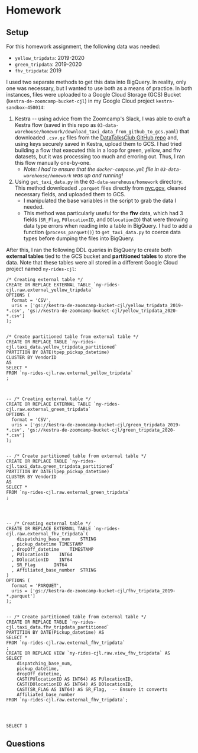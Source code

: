 # Homework

## Setup
For this homework assignment, the following data was needed:
- `yellow_tripdata`: 2019-2020
- `green_tripdata`: 2019-2020
- `fhv_tripdata`: 2019

I used two separate methods to get this data into BigQuery. In reality, only one was necessary, but I wanted to use both as a means of practice. In both instances, files were uploaded to a Google Cloud Storage (GCS) Bucket (`kestra-de-zoomcamp-bucket-cjl`) in my Google Cloud project `kestra-sandbox-450014`:

1. Kestra -- using advice from the Zoomcamp's Slack, I was able to craft a Kestra flow (saved in this repo as `03-data-warehouse/homework/download_taxi_data_from_github_to_gcs.yaml`) that downloaded `.csv.gz` files from the [DataTalksClub GitHub repo](https://github.com/DataTalksClub/nyc-tlc-data) and, using keys securely saved in Kestra, upload them to GCS. I had tried building a flow that executed this in a loop for green, yellow, and fhv datasets, but it was processing too much and erroring out. Thus, I ran this flow manually one-by-one. 
    - *Note: I had to ensure that the `docker-compose.yml` file in `03-data-warehouse/homework` was up and running!*
2. Using `get_taxi_data.py` in the `03-data-warehouse/homework` directory. This method downloaded `.parquet` files directly from [nyc.gov](https://www.nyc.gov/site/tlc/about/tlc-trip-record-data.page), cleaned necessary fields, and uploaded them to GCS.
    - I manipulated the base variables in the script to grab the data I needed.
    - This method was particularly useful for the **fhv** data, which had 3 fields (`SR_Flag`, `PUlocationID`, and `DOlocationID`) that were throwing data type errors when reading into a table in BigQuery. I had to add a function (`process_parquet()`) to `get_taxi_data.py` to coerce data types before dumping the files into BigQuery.
    

After this, I ran the following DDL queries in BigQuery to create both **external tables** tied to the GCS bucket and **partitioned tables** to store the data. Note that these tables were all stored in a different Google Cloud project named `ny-rides-cjl`:

```
/* Creating external table */
CREATE OR REPLACE EXTERNAL TABLE `ny-rides-cjl.raw.external_yellow_tripdata`
OPTIONS (
  format = 'CSV',
  uris = ['gs://kestra-de-zoomcamp-bucket-cjl/yellow_tripdata_2019-*.csv', 'gs://kestra-de-zoomcamp-bucket-cjl/yellow_tripdata_2020-*.csv']
);


/* Create partitioned table from external table */
CREATE OR REPLACE TABLE `ny-rides-cjl.taxi_data.yellow_tripdata_partitioned`
PARTITION BY DATE(tpep_pickup_datetime) 
CLUSTER BY VendorID
AS 
SELECT *
FROM `ny-rides-cjl.raw.external_yellow_tripdata`
;



-- /* Creating external table */
CREATE OR REPLACE EXTERNAL TABLE `ny-rides-cjl.raw.external_green_tripdata`
OPTIONS (
  format = 'CSV',
  uris = ['gs://kestra-de-zoomcamp-bucket-cjl/green_tripdata_2019-*.csv', 'gs://kestra-de-zoomcamp-bucket-cjl/green_tripdata_2020-*.csv']
);


-- /* Create partitioned table from external table */
CREATE OR REPLACE TABLE `ny-rides-cjl.taxi_data.green_tripdata_partitioned`
PARTITION BY DATE(lpep_pickup_datetime) 
CLUSTER BY VendorID
AS 
SELECT *
FROM `ny-rides-cjl.raw.external_green_tripdata`
;




-- /* Creating external table */
CREATE OR REPLACE EXTERNAL TABLE `ny-rides-cjl.raw.external_fhv_tripdata`(
    dispatching_base_num	STRING
  , pickup_datetime	TIMESTAMP
  , dropOff_datetime	TIMESTAMP
  , PUlocationID	INT64
  , DOlocationID	INT64
  , SR_Flag       INT64
  , Affiliated_base_number	STRING
)
OPTIONS (
  format = 'PARQUET',
  uris = ['gs://kestra-de-zoomcamp-bucket-cjl/fhv_tripdata_2019-*.parquet']
);


-- /* Create partitioned table from external table */
CREATE OR REPLACE TABLE `ny-rides-cjl.taxi_data.fhv_tripdata_partitioned`
PARTITION BY DATE(Pickup_datetime) AS 
SELECT *
FROM `ny-rides-cjl.raw.external_fhv_tripdata`
;
CREATE OR REPLACE VIEW `ny-rides-cjl.raw.view_fhv_tripdata` AS 
SELECT 
    dispatching_base_num,
    pickup_datetime,
    dropOff_datetime,
    CAST(PUlocationID AS INT64) AS PUlocationID,
    CAST(DOlocationID AS INT64) AS DOlocationID,
    CAST(SR_FLAG AS INT64) AS SR_Flag,  -- Ensure it converts
    Affiliated_base_number
FROM `ny-rides-cjl.raw.external_fhv_tripdata`;




SELECT 1
```

## Questions
